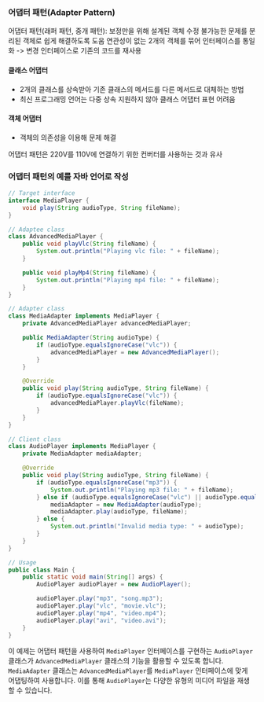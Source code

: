 ### 어댑터 패턴(Adapter Pattern)
어댑터 패턴(래퍼 패턴, 중개 패턴): 보정만을 위해 설계된 객체
수정 불가능한 문제를 분리된 객체로 쉽게 해결하도록 도움
연관성이 없는 2개의 객체를 묶어 인터페이스를 통일화 -> 변경 인터페이스로 기존의 코드를 재사용
#### 클래스 어댑터
- 2개의 클래스를 상속받아 기존 클래스의 메서드를 다른 메서드로 대체하는 방법
- 최신 프로그래밍 언어는 다중 상속 지원하지 않아 클래스 어댑터 표현 어려움

#### 객체 어댑터
- 객체의 의존성을 이용해 문제 해결

어댑터 패턴은 220V를 110V에 연결하기 위한 컨버터를 사용하는 것과 유사

### 어댑터 패턴의 예를 자바 언어로 작성

```java
// Target interface
interface MediaPlayer {
    void play(String audioType, String fileName);
}

// Adaptee class
class AdvancedMediaPlayer {
    public void playVlc(String fileName) {
        System.out.println("Playing vlc file: " + fileName);
    }

    public void playMp4(String fileName) {
        System.out.println("Playing mp4 file: " + fileName);
    }
}

// Adapter class
class MediaAdapter implements MediaPlayer {
    private AdvancedMediaPlayer advancedMediaPlayer;

    public MediaAdapter(String audioType) {
        if (audioType.equalsIgnoreCase("vlc")) {
            advancedMediaPlayer = new AdvancedMediaPlayer();
        }
    }

    @Override
    public void play(String audioType, String fileName) {
        if (audioType.equalsIgnoreCase("vlc")) {
            advancedMediaPlayer.playVlc(fileName);
        }
    }
}

// Client class
class AudioPlayer implements MediaPlayer {
    private MediaAdapter mediaAdapter;

    @Override
    public void play(String audioType, String fileName) {
        if (audioType.equalsIgnoreCase("mp3")) {
            System.out.println("Playing mp3 file: " + fileName);
        } else if (audioType.equalsIgnoreCase("vlc") || audioType.equalsIgnoreCase("mp4")) {
            mediaAdapter = new MediaAdapter(audioType);
            mediaAdapter.play(audioType, fileName);
        } else {
            System.out.println("Invalid media type: " + audioType);
        }
    }
}

// Usage
public class Main {
    public static void main(String[] args) {
        AudioPlayer audioPlayer = new AudioPlayer();

        audioPlayer.play("mp3", "song.mp3");
        audioPlayer.play("vlc", "movie.vlc");
        audioPlayer.play("mp4", "video.mp4");
        audioPlayer.play("avi", "video.avi");
    }
}
```

이 예제는 어댑터 패턴을 사용하여 `MediaPlayer` 인터페이스를 구현하는 `AudioPlayer` 클래스가 `AdvancedMediaPlayer` 클래스의 기능을 활용할 수 있도록 합니다. `MediaAdapter` 클래스는 `AdvancedMediaPlayer`를 `MediaPlayer` 인터페이스에 맞게 어댑팅하여 사용합니다. 이를 통해 `AudioPlayer`는 다양한 유형의 미디어 파일을 재생할 수 있습니다.